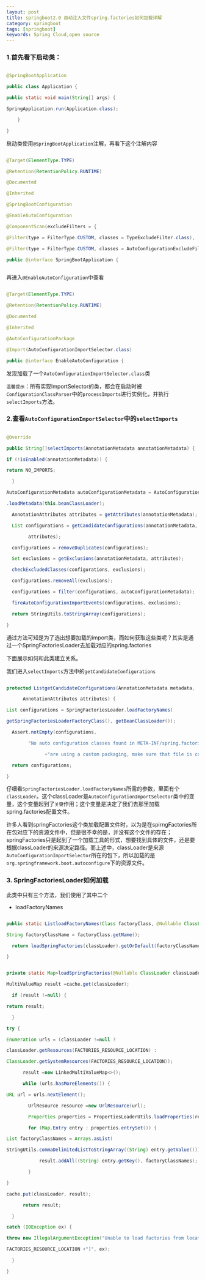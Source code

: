 ```yaml
---
layout: post
title: springboot2.0 自动注入文件spring.factories如何加载详解
category: springboot
tags: [springboot]
keywords: Spring Cloud,open source
---
```


### 1.首先看下启动类：

``` java

@SpringBootApplication

public class Application {

public static void main(String[] args) {

SpringApplication.run(Application.class);

    }

}

```

启动类使用`@SpringBootApplication`注解，再看下这个注解内容

```java

@Target(ElementType.TYPE)

@Retention(RetentionPolicy.RUNTIME)

@Documented

@Inherited

@SpringBootConfiguration

@EnableAutoConfiguration

@ComponentScan(excludeFilters = {

@Filter(type = FilterType.CUSTOM, classes = TypeExcludeFilter.class),

@Filter(type = FilterType.CUSTOM, classes = AutoConfigurationExcludeFilter.class) })

public @interface SpringBootApplication {



```

再进入`@EnableAutoConfiguration`中查看

```java

@Target(ElementType.TYPE)

@Retention(RetentionPolicy.RUNTIME)

@Documented

@Inherited

@AutoConfigurationPackage

@Import(AutoConfigurationImportSelector.class)

public @interface EnableAutoConfiguration {

```

发现加载了一个`AutoConfigurationImportSelector.class`类

`温馨提示`：所有实现ImportSelector的类，都会在启动时被`ConfigurationClassParser`中的`processImports`进行实例化，并执行`selectImports`方法。

### 2.查看`AutoConfigurationImportSelector`中的`selectImports`

```java

@Override

public String[]selectImports(AnnotationMetadata annotationMetadata) {

if (!isEnabled(annotationMetadata)) {

return NO_IMPORTS;

  }

AutoConfigurationMetadata autoConfigurationMetadata = AutoConfigurationMetadataLoader

.loadMetadata(this.beanClassLoader);

  AnnotationAttributes attributes = getAttributes(annotationMetadata);

  List configurations = getCandidateConfigurations(annotationMetadata,

        attributes);

  configurations = removeDuplicates(configurations);

  Set exclusions = getExclusions(annotationMetadata, attributes);

  checkExcludedClasses(configurations, exclusions);

  configurations.removeAll(exclusions);

  configurations = filter(configurations, autoConfigurationMetadata);

  fireAutoConfigurationImportEvents(configurations, exclusions);

  return StringUtils.toStringArray(configurations);

}

```

通过方法可知是为了选出想要加载的import类，而如何获取这些类呢？其实是通过一个SpringFactoriesLoader去加载对应的spring.factories

下面展示如何和此类建立关系。

我们进入`selectImports`方法中的`getCandidateConfigurations`
```java

protected ListgetCandidateConfigurations(AnnotationMetadata metadata,

      AnnotationAttributes attributes) {

List configurations = SpringFactoriesLoader.loadFactoryNames(

getSpringFactoriesLoaderFactoryClass(), getBeanClassLoader());

  Assert.notEmpty(configurations,

        "No auto configuration classes found in META-INF/spring.factories. If you "

              +"are using a custom packaging, make sure that file is correct.");

  return configurations;

}
```

仔细看`SpringFactoriesLoader.loadFactoryNames`所需的参数，里面有个`classLoader`。这个classLoader是`AutoConfigurationImportSelector`类中的变量，这个变量起到了`关键`作用；这个变量是决定了我们去那里加载spring.factories配置文件。

许多人看到springFactories这个类加载配置文件时，以为是在spirngFactories所在包对应下的资源文件中，但是很不幸的是，并没有这个文件的存在；springFactories只是起到了一个加载工具的形式，想要找到具体的文件，还是要根据classLoader的来源决定路径。而上述中，classLoader是来源`AutoConfigurationImportSelector`所在的包下，所以加载的是`org.springframework.boot.autoconfigure`下的资源文件。

### 3. SpringFactoriesLoader如何加载

此类中只有三个方法，我们使用了其中二个

* loadFactoryNames

```java

public static ListloadFactoryNames(Class factoryClass, @Nullable ClassLoader classLoader) {

String factoryClassName = factoryClass.getName();

  return loadSpringFactories(classLoader).getOrDefault(factoryClassName, Collections.emptyList());

}

```

```java

private static Map>loadSpringFactories(@Nullable ClassLoader classLoader) {

MultiValueMap result =cache.get(classLoader);

  if (result !=null) {

return result;

  }

try {

Enumeration urls = (classLoader !=null ?

classLoader.getResources(FACTORIES_RESOURCE_LOCATION) :

ClassLoader.getSystemResources(FACTORIES_RESOURCE_LOCATION));

      result =new LinkedMultiValueMap<>();

      while (urls.hasMoreElements()) {

URL url = urls.nextElement();

        UrlResource resource =new UrlResource(url);

        Properties properties = PropertiesLoaderUtils.loadProperties(resource);

        for (Map.Entry entry : properties.entrySet()) {

List factoryClassNames = Arrays.asList(

StringUtils.commaDelimitedListToStringArray((String) entry.getValue()));

            result.addAll((String) entry.getKey(), factoryClassNames);

        }

}

cache.put(classLoader, result);

      return result;

  }

catch (IOException ex) {

throw new IllegalArgumentException("Unable to load factories from location [" +

FACTORIES_RESOURCE_LOCATION +"]", ex);

  }

}

```